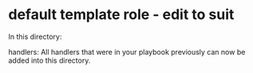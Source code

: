 # default template role  - edit to suit
In this directory:
                        
handlers:    All handlers that were in your playbook previously can now be added 
             into this directory.